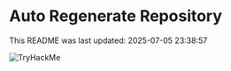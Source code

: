 # Auto Regenerate Repository

This README was last updated: 2025-07-05 23:38:57

 ![TryHackMe](https://tryhackme.com/badge/533634)